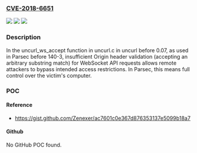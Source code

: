### [CVE-2018-6651](https://cve.mitre.org/cgi-bin/cvename.cgi?name=CVE-2018-6651)
![](https://img.shields.io/static/v1?label=Product&message=n%2Fa&color=blue)
![](https://img.shields.io/static/v1?label=Version&message=n%2Fa&color=blue)
![](https://img.shields.io/static/v1?label=Vulnerability&message=n%2Fa&color=brighgreen)

### Description

In the uncurl_ws_accept function in uncurl.c in uncurl before 0.07, as used in Parsec before 140-3, insufficient Origin header validation (accepting an arbitrary substring match) for WebSocket API requests allows remote attackers to bypass intended access restrictions. In Parsec, this means full control over the victim's computer.

### POC

#### Reference
- https://gist.github.com/Zenexer/ac7601c0e367d876353137e5099b18a7

#### Github
No GitHub POC found.

